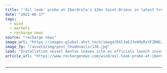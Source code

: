 ```yaml
---
title: "'Oil leak' probe at Iberdrola's $3bn Saint-Brieuc in latest French offshore wind blow"
date: "2021-06-17"
tags: 
  - wind
  - markets
  - recharge news
source: "recharge news"
image_url: "https://images-global.nhst.tech/image/RXl3aEJJekMyRzVFZDNCaXp4cGNNZzROci9VN1M3TmZzTnk5SU5DaW1kND0=/nhst/binary/b1ee4e1f369ea39e6fcc5f387a1dd3a0"
image_fp: "/assets/img/post_thumbnails/138.jpg"
lead: "Installation vessel Aeolus leaves site as officials launch investigation into discharge of hydraulic fluid"
article_url: "https://www.rechargenews.com/wind/oil-leak-probe-at-iberdrolas-3bn-saint-brieuc-in-latest-french-offshore-wind-blow/2-1-1026680"
---
```


---
